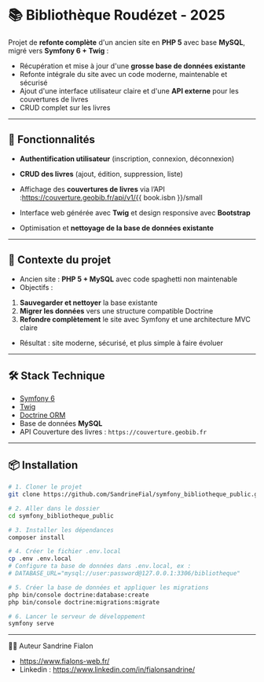 # 📚 Bibliothèque Roudézet - 2025

Projet de **refonte complète** d'un ancien site en **PHP 5** avec base **MySQL**, migré vers **Symfony 6 + Twig** :

- Récupération et mise à jour d'une **grosse base de données existante**
- Refonte intégrale du site avec un code moderne, maintenable et sécurisé
- Ajout d'une interface utilisateur claire et d'une **API externe** pour les couvertures de livres
- CRUD complet sur les livres

---

## 🚀 Fonctionnalités

- **Authentification utilisateur** (inscription, connexion, déconnexion)
- **CRUD des livres** (ajout, édition, suppression, liste)
- Affichage des **couvertures de livres** via l’API :https://couverture.geobib.fr/api/v1/{{ book.isbn }}/small

- Interface web générée avec **Twig** et design responsive avec **Bootstrap**
- Optimisation et **nettoyage de la base de données existante**

---

## 🔄 Contexte du projet

- Ancien site : **PHP 5 + MySQL** avec code spaghetti non maintenable
- Objectifs :

1. **Sauvegarder et nettoyer** la base existante
2. **Migrer les données** vers une structure compatible Doctrine
3. **Refondre complètement** le site avec Symfony et une architecture MVC claire

- Résultat : site moderne, sécurisé, et plus simple à faire évoluer

---

## 🛠️ Stack Technique

- [Symfony 6](https://symfony.com/)
- [Twig](https://twig.symfony.com/)
- [Doctrine ORM](https://www.doctrine-project.org/projects/orm.html)
- Base de données **MySQL**
- API Couverture des livres : `https://couverture.geobib.fr`

---

## 📦 Installation

```bash
# 1. Cloner le projet
git clone https://github.com/SandrineFial/symfony_bibliotheque_public.git

# 2. Aller dans le dossier
cd symfony_bibliotheque_public

# 3. Installer les dépendances
composer install

# 4. Créer le fichier .env.local
cp .env .env.local
# Configure ta base de données dans .env.local, ex :
# DATABASE_URL="mysql://user:password@127.0.0.1:3306/bibliotheque"

# 5. Créer la base de données et appliquer les migrations
php bin/console doctrine:database:create
php bin/console doctrine:migrations:migrate

# 6. Lancer le serveur de développement
symfony serve

```

---

👨‍💻 Auteur
Sandrine Fialon

- https://www.fialons-web.fr/
- Linkedin : https://www.linkedin.com/in/fialonsandrine/
